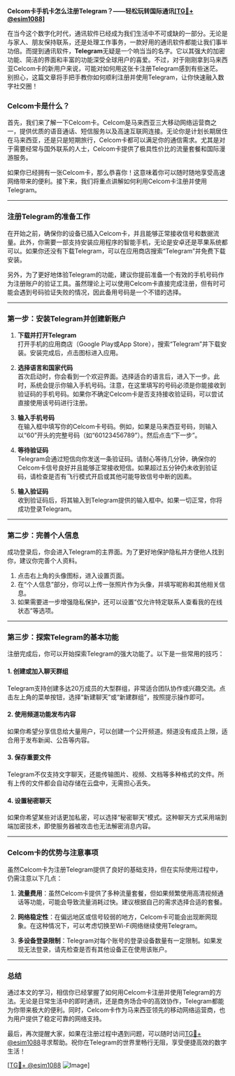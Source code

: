 **Celcom卡手机卡怎么注册Telegram？——轻松玩转国际通讯[[TG💪+ @esim1088](https://t.me/s/esim1088)]**

在当今这个数字化时代，通讯软件已经成为我们生活中不可或缺的一部分。无论是与家人、朋友保持联系，还是处理工作事务，一款好用的通讯软件都能让我们事半功倍。而提到通讯软件，**Telegram**无疑是一个响当当的名字。它以其强大的加密功能、简洁的界面和丰富的功能深受全球用户的喜爱。不过，对于刚刚拿到马来西亚Celcom卡的新用户来说，可能对如何用这张卡注册Telegram感到有些迷茫。别担心，这篇文章将手把手教你如何顺利注册并使用Telegram，让你快速融入数字社交圈！

### Celcom卡是什么？

首先，我们来了解一下Celcom卡。Celcom是马来西亚三大移动网络运营商之一，提供优质的语音通话、短信服务以及高速互联网连接。无论你是计划长期居住在马来西亚，还是只是短期旅行，Celcom卡都可以满足你的通信需求。尤其是对于需要经常与国外联系的人士，Celcom卡提供了极具性价比的流量套餐和国际漫游服务。

如果你已经拥有一张Celcom卡，那么恭喜你！这意味着你可以随时随地享受高速网络带来的便利。接下来，我们将重点讲解如何利用Celcom卡注册并使用Telegram。

---

### 注册Telegram的准备工作

在开始之前，确保你的设备已插入Celcom卡，并且能够正常接收信号和数据流量。此外，你需要一部支持安装应用程序的智能手机，无论是安卓还是苹果系统都可以。如果你还没有下载Telegram，可以在应用商店搜索“Telegram”并免费下载安装。

另外，为了更好地体验Telegram的功能，建议你提前准备一个有效的手机号码作为注册账户的验证工具。虽然理论上可以使用Celcom卡直接完成注册，但有时可能会遇到号码验证失败的情况，因此备用号码是一个不错的选择。

---

### 第一步：安装Telegram并创建新账户

1. **下载并打开Telegram**  
   打开手机的应用商店（Google Play或App Store），搜索“Telegram”并下载安装。安装完成后，点击图标进入应用。

2. **选择语言和国家代码**  
   首次启动时，你会看到一个欢迎界面。选择适合的语言后，进入下一步。此时，系统会提示你输入手机号码。注意，在这里填写的号码必须是你能接收到验证码的手机号码。如果你不确定Celcom卡是否支持接收验证码，可以尝试直接使用该号码进行注册。

3. **输入手机号码**  
   在输入框中填写你的Celcom卡号码。例如，如果是马来西亚号码，则输入以“60”开头的完整号码（如“60123456789”）。然后点击“下一步”。

4. **等待验证码**  
   Telegram会通过短信向你发送一条验证码。请耐心等待几分钟，确保你的Celcom卡信号良好并且能够正常接收短信。如果超过五分钟仍未收到验证码，请检查是否有飞行模式开启或其他可能导致信号中断的因素。

5. **输入验证码**  
   收到验证码后，将其输入到Telegram提供的输入框中。如果一切正常，你将成功登录Telegram。

---

### 第二步：完善个人信息

成功登录后，你会进入Telegram的主界面。为了更好地保护隐私并方便他人找到你，建议你完善个人资料。

1. 点击右上角的头像图标，进入设置页面。
2. 在“个人信息”部分，你可以上传一张照片作为头像，并填写昵称和其他相关信息。
3. 如果需要进一步增强隐私保护，还可以设置“仅允许特定联系人查看我的在线状态”等选项。

---

### 第三步：探索Telegram的基本功能

注册完成后，你可以开始探索Telegram的强大功能了。以下是一些常用的技巧：

#### 1. 创建或加入聊天群组  
Telegram支持创建多达20万成员的大型群组，非常适合团队协作或兴趣交流。点击左上角的菜单按钮，选择“新建聊天”或“新建群组”，按照提示操作即可。

#### 2. 使用频道功能发布内容  
如果你希望分享信息给大量用户，可以创建一个公开频道。频道没有成员上限，适合用于发布新闻、公告等内容。

#### 3. 保存重要文件  
Telegram不仅支持文字聊天，还能传输图片、视频、文档等多种格式的文件。所有上传的文件都会自动存储在云盘中，无需担心丢失。

#### 4. 设置秘密聊天  
如果你希望某些对话更加私密，可以选择“秘密聊天”模式。这种聊天方式采用端到端加密技术，即使服务器被攻击也无法解密消息内容。

---

### Celcom卡的优势与注意事项

虽然Celcom卡为注册Telegram提供了良好的基础支持，但在实际使用过程中，仍需注意以下几点：

1. **流量费用**：虽然Celcom卡提供了多种流量套餐，但如果频繁使用高清视频通话等功能，可能会导致流量消耗过快。建议根据自己的需求选择合适的套餐。

2. **网络稳定性**：在偏远地区或信号较弱的地方，Celcom卡可能会出现断网现象。在这种情况下，可以考虑切换至Wi-Fi网络继续使用Telegram。

3. **多设备登录限制**：Telegram对每个账号的登录设备数量有一定限制。如果发现无法登录，请先检查是否有其他设备正在使用该账户。

---

### 总结

通过本文的学习，相信你已经掌握了如何用Celcom卡注册并使用Telegram的方法。无论是日常生活中的即时通讯，还是商务场合中的高效协作，Telegram都能为你带来极大的便利。同时，Celcom卡作为马来西亚领先的移动网络运营商，也为用户提供了稳定可靠的网络支持。

最后，再次提醒大家，如果在注册过程中遇到问题，可以随时访问[TG💪+ @esim1088](https://t.me/s/esim1088)寻求帮助。祝你在Telegram的世界里畅行无阻，享受便捷高效的数字生活！

[[TG💪+ @esim1088](https://t.me/s/esim1088) ![Image](https://i.postimg.cc/4NQfJmqS/Snipaste-2025-05-13-00-14-12.png)]